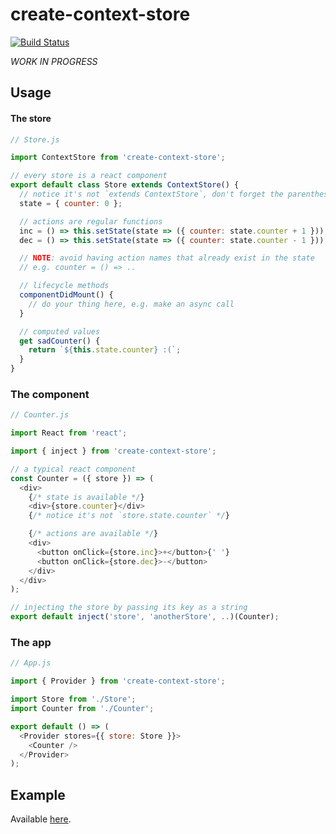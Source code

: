 # create-context-store

[![Build Status](https://travis-ci.org/sonaye/create-context-store.svg?branch=master)](https://travis-ci.org/sonaye/create-context-store)

_WORK IN PROGRESS_

## Usage

#### The store

```js
// Store.js

import ContextStore from 'create-context-store';

// every store is a react component
export default class Store extends ContextStore() {
  // notice it's not `extends ContextStore`, don't forget the parentheses
  state = { counter: 0 };

  // actions are regular functions
  inc = () => this.setState(state => ({ counter: state.counter + 1 }));
  dec = () => this.setState(state => ({ counter: state.counter - 1 }));

  // NOTE: avoid having action names that already exist in the state
  // e.g. counter = () => ..

  // lifecycle methods
  componentDidMount() {
    // do your thing here, e.g. make an async call
  }

  // computed values
  get sadCounter() {
    return `${this.state.counter} :(`;
  }
}
```

### The component

```js
// Counter.js

import React from 'react';

import { inject } from 'create-context-store';

// a typical react component
const Counter = ({ store }) => (
  <div>
    {/* state is available */}
    <div>{store.counter}</div>
    {/* notice it's not `store.state.counter` */}

    {/* actions are available */}
    <div>
      <button onClick={store.inc}>+</button>{' '}
      <button onClick={store.dec}>-</button>
    </div>
  </div>
);

// injecting the store by passing its key as a string
export default inject('store', 'anotherStore', ..)(Counter);
```

### The app

```js
// App.js

import { Provider } from 'create-context-store';

import Store from './Store';
import Counter from './Counter';

export default () => (
  <Provider stores={{ store: Store }}>
    <Counter />
  </Provider>
);
```

## Example

Available [here](https://github.com/sonaye/create-context-store/blob/master/src/example).
